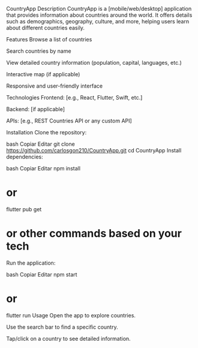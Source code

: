 CountryApp
Description
CountryApp is a [mobile/web/desktop] application that provides information about countries around the world. It offers details such as demographics, geography, culture, and more, helping users learn about different countries easily.

Features
Browse a list of countries

Search countries by name

View detailed country information (population, capital, languages, etc.)

Interactive map (if applicable)

Responsive and user-friendly interface

Technologies
Frontend: [e.g., React, Flutter, Swift, etc.]

Backend: [if applicable]

APIs: [e.g., REST Countries API or any custom API]

Installation
Clone the repository:

bash
Copiar
Editar
git clone https://github.com/carlosgon210/CountryApp.git
cd CountryApp
Install dependencies:

bash
Copiar
Editar
npm install
# or
flutter pub get
# or other commands based on your tech
Run the application:

bash
Copiar
Editar
npm start
# or
flutter run
Usage
Open the app to explore countries.

Use the search bar to find a specific country.

Tap/click on a country to see detailed information.
